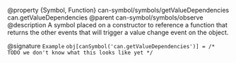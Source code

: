 @property {Symbol, Function} can-symbol/symbols/getValueDependencies can.getValueDependencies
@parent can-symbol/symbols/observe
@description A symbol placed on a constructor to reference a function that returns the other events that will trigger a value change event on the object.

@signature `Example` `obj[canSymbol('can.getValueDependencies')] = /* TODO we don't know what this looks like yet */`
